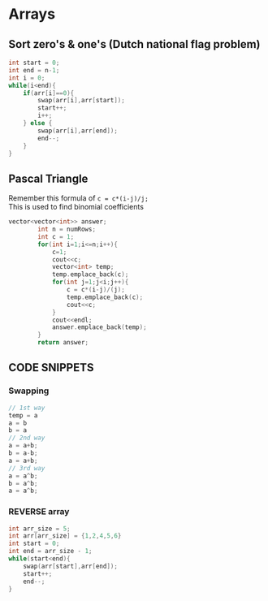 # Arrays

## Sort zero's & one's (Dutch national flag problem)

```c++
int start = 0;
int end = n-1;
int i = 0;
while(i<end){
    if(arr[i]==0){
        swap(arr[i],arr[start]);
        start++;
        i++;
    } else {
        swap(arr[i],arr[end]);
        end--;
    }
}
```

## Pascal Triangle

Remember this formula of ```c = c*(i-j)/j;```  
This is used to find binomial coefficients
```c++
vector<vector<int>> answer;
        int n = numRows;
        int c = 1;
        for(int i=1;i<=n;i++){
            c=1;
            cout<<c;
            vector<int> temp;
            temp.emplace_back(c);
            for(int j=1;j<i;j++){
                c = c*(i-j)/(j);
                temp.emplace_back(c);
                cout<<c;
            }
            cout<<endl;
            answer.emplace_back(temp);
        }
        return answer;
```

## CODE SNIPPETS

### Swapping

```c++
// 1st way
temp = a
a = b
b = a
// 2nd way
a = a+b;
b = a-b;
a = a+b;
// 3rd way
a = a^b;
b = a^b;
a = a^b;
```

### REVERSE array

```c++
int arr_size = 5;
int arr[arr_size] = {1,2,4,5,6}
int start = 0;
int end = arr_size - 1;
while(start<end){
    swap(arr[start],arr[end]);
    start++;
    end--;
}
```
